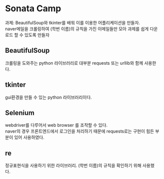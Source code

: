 # Sonata Camp
과제: BeautifulSoup와 tkinter를 배워 이를 이용한 어플리케이션을 만들자.  
naver메일을 크롤링하여 (학번 이름)의 규칙을 가진 이메일들만 모아 과제를 쉽게 다운로드 할 수 있도록 만들자

## BeautifulSoup
크롤링을 도와주는 python 라이브러리로 대부분 requests 또는 urllib와 함께 사용한다.

## tkinter
gui환경을 만들 수 있는 python 라이브러리이다.

## Selenium
webdriver를 다루어서 web browser 를 조작할 수 있다.  
naver의 경우 프론트엔드에서 로그인을 처리하기 때문에 requests로는 구현이 힘든 부분이 있어 사용하였다.

## re
정규표현식을 사용하기 위한 라이브러리.
(학번 이름)의 규칙을 확인하기 위해 사용했다.
